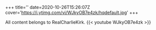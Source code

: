 +++
title=''
date=2020-10-26T15:26:07Z
cover='https://i.ytimg.com/vi/WJkyOB7e4zk/hqdefault.jpg'
+++

All content belongs to RealCharlieKirk.
{{< youtube WJkyOB7e4zk >}}

